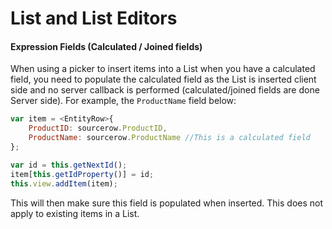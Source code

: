 # List and List Editors

#### Expression Fields \(Calculated / Joined fields\)

When using a picker to insert items into a List when you have a calculated field, you need to populate the calculated field as the List is inserted client side and no server callback is performed \(calculated/joined fields are done Server side\). For example, the `ProductName` field below:

```js
var item = <EntityRow>{
    ProductID: sourcerow.ProductID,
    ProductName: sourcerow.ProductName //This is a calculated field
};

var id = this.getNextId();
item[this.getIdProperty()] = id;
this.view.addItem(item);
```

This will then make sure this field is populated when inserted. This does not apply to existing items in a List.

